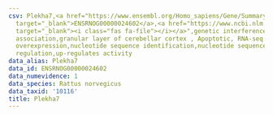 ```yaml
---
csv: Plekha7,<a href="https://www.ensembl.org/Homo_sapiens/Gene/Summary?db=core;g=ENSRNOG00000024602"
  target="_blank">ENSRNOG00000024602</a>,<a href="https://www.ncbi.nlm.nih.gov/pubmed/30467350"
  target="_blank"><i class="fas fa-file"></i></a>",genetic interference,functional
  association,granular layer of cerebellar cortex , Apoptotic, RNA-seq assay, hsf-1
  overexpression,nucleotide sequence identification,nucleotide sequence identification,transcriptional
  regulation,up-regulates activity
data_alias: Plekha7
data_id: ENSRNOG00000024602
data_numevidence: 1
data_species: Rattus norvegicus
data_taxid: '10116'
title: Plekha7
---
```

